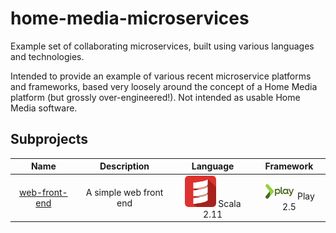 # home-media-microservices
Example set of collaborating microservices, built using various languages and technologies.

Intended to provide an example of various recent microservice platforms and frameworks, based very loosely around the concept of a Home Media platform (but grossly over-engineered!). Not intended as usable Home Media software.

## Subprojects

| Name | Description | Language | Framework |
|:----:|:-----------:|:--------:|:---------:|
|[web-front-end](web-front-end)| A simple web front end|<div style="vertical-align:middle">![Scala](docs/scala.png) Scala 2.11</div>|<div style="vertical-align:middle">![Play](docs/play.png) Play 2.5</div>|
